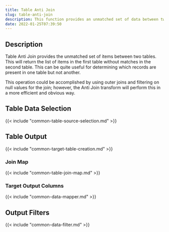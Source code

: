 ```yaml
---
title: Table Anti Join
slug: table-anti-join
description: This function provides an unmatched set of data between two tables
date: 2022-01-25T07:39:50
---
```



## Description


Table Anti Join provides the unmatched set of items between two tables. This will return the list of items in the first table without matches in the second table. This can be quite useful for determining which records are present in one table but not another.



This operation could be accomplished by using outer joins and filtering on null values for the join; however, the Anti Join transform will perform this in a more efficient and obvious way.



## Table Data Selection




{{< include "common-table-source-selection.md" >}}


## Table Output




{{< include "common-target-table-creation.md" >}}


### Join Map

{{< include "common-table-join-map.md" >}}

### Target Output Columns


{{< include "common-data-mapper.md" >}}


## Output Filters


{{< include "common-data-filter.md" >}}


